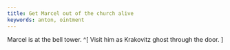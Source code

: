 ```yaml
---
title: Get Marcel out of the church alive
keywords: anton, ointment
---
```


Marcel is at the bell tower. ^[ Visit him as Krakovitz ghost through the door. ]
